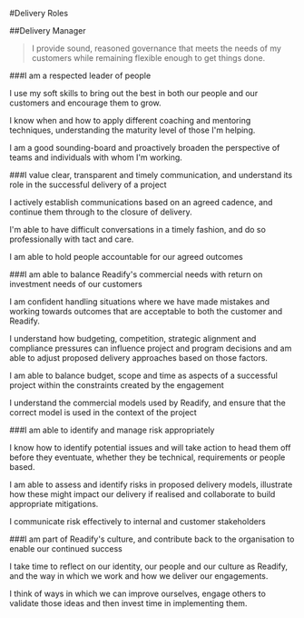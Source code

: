 #Delivery Roles

##Delivery Manager

> I provide sound, reasoned governance that meets the needs of my customers while remaining flexible enough to get things done.

###I am a respected leader of people

I use my soft skills to bring out the best in both our people and our customers and encourage them to grow.

I know when and how to apply different coaching and mentoring techniques, understanding the maturity level of those I'm helping.

I am a good sounding-board and proactively broaden the perspective of teams and individuals with whom I'm working.

###I value clear, transparent and timely communication, and understand its role in the successful delivery of a project

I actively establish communications based on an agreed cadence, and continue them through to the closure of delivery.

I'm able to have difficult conversations in a timely fashion, and do so professionally with tact and care.

I am able to hold people accountable for our agreed outcomes

###I am able to balance Readify's commercial needs with return on investment needs of our customers

I am confident handling situations where we have made mistakes and working towards outcomes that are acceptable to both the customer and Readify.

I understand how budgeting, competition, strategic alignment and compliance pressures can influence project and program decisions and am able to adjust proposed delivery approaches based on those factors.

I am able to balance budget, scope and time as aspects of a successful project within the constraints created by the engagement

I understand the commercial models used by Readify, and ensure that the correct model is used in the context of the project

###I am able to identify and manage risk appropriately 

I know how to identify potential issues and will take action to head them off before they eventuate, whether they be technical, requirements or people based.

I am able to assess and identify risks in proposed delivery models, illustrate how these might impact our delivery if realised and collaborate to build appropriate mitigations.

I communicate risk effectively to internal and customer stakeholders 

###I am part of Readify's culture, and contribute back to the organisation to enable our continued success

I take time to reflect on our identity, our people and our culture as Readify, and the way in which we work and how we deliver our engagements. 

I think of ways in which we can improve ourselves, engage others to validate those ideas and then invest time in implementing them.
